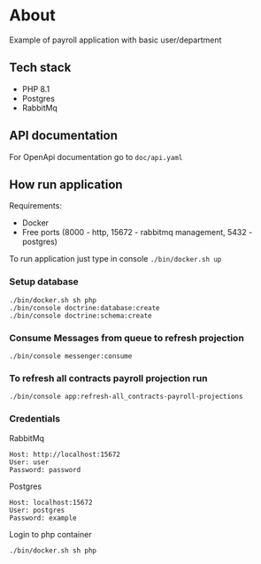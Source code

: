 # About

Example of payroll application with basic user/department

## Tech stack

- PHP 8.1
- Postgres
- RabbitMq

## API documentation

For OpenApi documentation go to ```doc/api.yaml```

## How run application

Requirements:
- Docker
- Free ports (8000 - http, 15672 - rabbitmq management, 5432 - postgres)

To run application just type in console
```./bin/docker.sh up```

### Setup database

```
./bin/docker.sh sh php
./bin/console doctrine:database:create
./bin/console doctrine:schema:create
```

### Consume Messages from queue to refresh projection
```
./bin/console messenger:consume
```

### To refresh all contracts payroll projection run
```
./bin/console app:refresh-all_contracts-payroll-projections
```

### Credentials

RabbitMq

```
Host: http://localhost:15672
User: user
Password: password    
```

Postgres

```
Host: localhost:15672
User: postgres
Password: example    
```

Login to php container
```
./bin/docker.sh sh php
```
